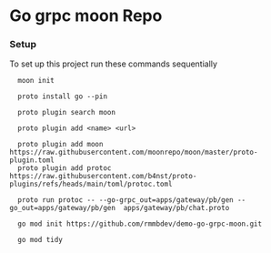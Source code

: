 # Go grpc moon Repo

### Setup

To set up this project run these commands sequentially

```shell
  moon init    
```

```shell
  proto install go --pin
```

```shell
  proto plugin search moon
```

```shell
  proto plugin add <name> <url>
```

```shell
  proto plugin add moon https://raw.githubusercontent.com/moonrepo/moon/master/proto-plugin.toml
  proto plugin add protoc  https://raw.githubusercontent.com/b4nst/proto-plugins/refs/heads/main/toml/protoc.toml 
```

```shell
  proto run protoc -- --go-grpc_out=apps/gateway/pb/gen --go_out=apps/gateway/pb/gen  apps/gateway/pb/chat.proto
```

```shell
  go mod init https://github.com/rmmbdev/demo-go-grpc-moon.git 
```

```shell
  go mod tidy
```